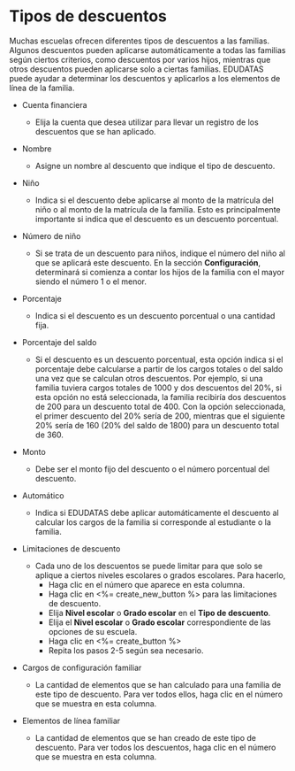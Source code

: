# Tipos de descuentos

Muchas escuelas ofrecen diferentes tipos de descuentos a las familias. Algunos descuentos pueden aplicarse automáticamente a todas las familias según ciertos criterios, como descuentos por varios hijos, mientras que otros descuentos pueden aplicarse solo a ciertas familias. EDUDATAS puede ayudar a determinar los descuentos y aplicarlos a los elementos de línea de la familia.

- Cuenta financiera
  - Elija la cuenta que desea utilizar para llevar un registro de los descuentos que se han aplicado.

- Nombre
  - Asigne un nombre al descuento que indique el tipo de descuento.

- Niño
  - Indica si el descuento debe aplicarse al monto de la matrícula del niño o al monto de la matrícula de la familia. Esto es principalmente importante si indica que el descuento es un descuento porcentual.

- Número de niño
  - Si se trata de un descuento para niños, indique el número del niño al que se aplicará este descuento. En la sección **Configuración**, determinará si comienza a contar los hijos de la familia con el mayor siendo el número 1 o el menor.

- Porcentaje
  - Indica si el descuento es un descuento porcentual o una cantidad fija.

- Porcentaje del saldo
  - Si el descuento es un descuento porcentual, esta opción indica si el porcentaje debe calcularse a partir de los cargos totales o del saldo una vez que se calculan otros descuentos. Por ejemplo, si una familia tuviera cargos totales de 1000 y dos descuentos del 20%, si esta opción no está seleccionada, la familia recibiría dos descuentos de 200 para un descuento total de 400. Con la opción seleccionada, el primer descuento del 20% sería de 200, mientras que el siguiente 20% sería de 160 (20% del saldo de 1800) para un descuento total de 360.

- Monto
  - Debe ser el monto fijo del descuento o el número porcentual del descuento.

- Automático
  - Indica si EDUDATAS debe aplicar automáticamente el descuento al calcular los cargos de la familia si corresponde al estudiante o la familia.

- Limitaciones de descuento
  - Cada uno de los descuentos se puede limitar para que solo se aplique a ciertos niveles escolares o grados escolares. Para hacerlo,
    - Haga clic en el número que aparece en esta columna.
    - Haga clic en <%= create_new_button %> para las limitaciones de descuento.
    - Elija **Nivel escolar** o **Grado escolar** en el **Tipo de descuento**.
    - Elija el **Nivel escolar** o **Grado escolar** correspondiente de las opciones de su escuela.
    - Haga clic en <%= create_button %>
    - Repita los pasos 2-5 según sea necesario.

- Cargos de configuración familiar
  - La cantidad de elementos que se han calculado para una familia de este tipo de descuento. Para ver todos ellos, haga clic en el número que se muestra en esta columna.

- Elementos de línea familiar
  - La cantidad de elementos que se han creado de este tipo de descuento. Para ver todos los descuentos, haga clic en el número que se muestra en esta columna.
